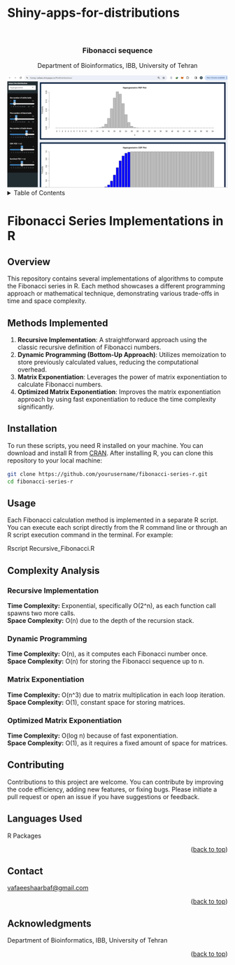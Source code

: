 # Shiny-apps-for-distributions
<!-- Improved compatibility of back to top link: See: https://github.com/othneildrew/Best-README-Template/pull/73 -->
<a name="readme-top"></a>



<!-- PROJECT LOGO -->
<br />
<div align="center">

<h3 align="center">Fibonacci sequence </h3>

  <p align="center">
    Department of Bioinformatics, IBB, University of Tehran
    <br />
  </p>
</div>


<div align="center">
  <img src="Logo.png" alt="Alt text">
</div>

<!-- TABLE OF CONTENTS -->
<details>
  <summary>Table of Contents</summary>
  <ol>
    <li>
      <a href="#Overview">Overview</a>
    </li>
    <li><a href="#Methods">Methods Implemented</a></li>
    <li><a href="#Installation">Installation</a></li>
    <li><a href="#Usage">Usage</a></li>
    <li><a href="#Complexity_Analysis">Complexity Analysis</a></li>
    <li><a href="#Languages_Used">Languages Used</a></li>
    <li><a href="#Contact">Contact</a></li>
  </ol>
</details>



<!-- ABOUT THE PROJECT -->
# Fibonacci Series Implementations in R

## Overview
This repository contains several implementations of algorithms to compute the Fibonacci series in R. Each method showcases a different programming approach or mathematical technique, demonstrating various trade-offs in time and space complexity.

## Methods Implemented
1. **Recursive Implementation**: A straightforward approach using the classic recursive definition of Fibonacci numbers.
2. **Dynamic Programming (Bottom-Up Approach)**: Utilizes memoization to store previously calculated values, reducing the computational overhead.
3. **Matrix Exponentiation**: Leverages the power of matrix exponentiation to calculate Fibonacci numbers.
4. **Optimized Matrix Exponentiation**: Improves the matrix exponentiation approach by using fast exponentiation to reduce the time complexity significantly.

## Installation
To run these scripts, you need R installed on your machine. You can download and install R from [CRAN](https://cran.r-project.org/). After installing R, you can clone this repository to your local machine:
```bash
git clone https://github.com/yourusername/fibonacci-series-r.git
cd fibonacci-series-r
```



<h2 id='Usage'>Usage</h2>
<p>
Each Fibonacci calculation method is implemented in a separate R script. You can execute each script directly from the R command line or through an R script execution command in the terminal. For example:
</p>

Rscript Recursive_Fibonacci.R


<h2 id='Complexity_Analysis'>Complexity Analysis</h2>
<h3>Recursive Implementation</h3>
<strong>Time Complexity:</strong> Exponential, specifically O(2^n), as each function call spawns two more calls.<br>
<strong>Space Complexity:</strong> O(n) due to the depth of the recursion stack.<br>
<h3>Dynamic Programming</h3>
<strong>Time Complexity:</strong> O(n), as it computes each Fibonacci number once.<br>
<strong>Space Complexity:</strong> O(n) for storing the Fibonacci sequence up to n.<br>
<h3>Matrix Exponentiation</h3>
<strong>Time Complexity:</strong> O(n^3) due to matrix multiplication in each loop iteration.<br>
<strong>Space Complexity:</strong> O(1), constant space for storing matrices.<br>
<h3>Optimized Matrix Exponentiation</h3>
<strong>Time Complexity:</strong> O(log n) because of fast exponentiation.<br>
<strong>Space Complexity:</strong> O(1), as it requires a fixed amount of space for matrices.<br>


<h2 id = 'Contributing'>Contributing</h2>
<p>
Contributions to this project are welcome. You can contribute by improving the code efficiency, adding new features, or fixing bugs. Please initiate a pull request or open an issue if you have suggestions or feedback.
</p>
<h2 id="Languages_Used"> Languages Used</h2>
R Packages 
<p align="right">(<a href="#readme-top">back to top</a>)</p>

<!-- CONTACT -->
## Contact

vafaeeshaarbaf@gmail.com


<p align="right">(<a href="#readme-top">back to top</a>)</p>



<!-- ACKNOWLEDGMENTS -->
## Acknowledgments

Department of Bioinformatics, IBB, University of Tehran

<p align="right">(<a href="#readme-top">back to top</a>)</p>





<!-- MARKDOWN LINKS & IMAGES -->
<!-- https://www.markdownguide.org/basic-syntax/#reference-style-links -->
[contributors-shield]: https://img.shields.io/github/contributors/github_username/repo_name.svg?style=for-the-badge
[contributors-url]: https://github.com/github_username/repo_name/graphs/contributors
[forks-shield]: https://img.shields.io/github/forks/github_username/repo_name.svg?style=for-the-badge
[forks-url]: https://github.com/github_username/repo_name/network/members
[stars-shield]: https://img.shields.io/github/stars/github_username/repo_name.svg?style=for-the-badge
[stars-url]: https://github.com/github_username/repo_name/stargazers
[issues-shield]: https://img.shields.io/github/issues/github_username/repo_name.svg?style=for-the-badge
[issues-url]: https://github.com/github_username/repo_name/issues
[license-shield]: https://img.shields.io/github/license/github_username/repo_name.svg?style=for-the-badge
[license-url]: https://github.com/github_username/repo_name/blob/master/LICENSE.txt
[linkedin-shield]: https://img.shields.io/badge/-LinkedIn-black.svg?style=for-the-badge&logo=linkedin&colorB=555
[linkedin-url]: https://linkedin.com/in/linkedin_username
[product-screenshot]: images/screenshot.png
[Next.js]: https://img.shields.io/badge/next.js-000000?style=for-the-badge&logo=nextdotjs&logoColor=white
[Next-url]: https://nextjs.org/
[React.js]: https://img.shields.io/badge/React-20232A?style=for-the-badge&logo=react&logoColor=61DAFB
[React-url]: https://reactjs.org/
[Vue.js]: https://img.shields.io/badge/Vue.js-35495E?style=for-the-badge&logo=vuedotjs&logoColor=4FC08D
[Vue-url]: https://vuejs.org/
[Angular.io]: https://img.shields.io/badge/Angular-DD0031?style=for-the-badge&logo=angular&logoColor=white
[Angular-url]: https://angular.io/
[Svelte.dev]: https://img.shields.io/badge/Svelte-4A4A55?style=for-the-badge&logo=svelte&logoColor=FF3E00
[Svelte-url]: https://svelte.dev/
[Laravel.com]: https://img.shields.io/badge/Laravel-FF2D20?style=for-the-badge&logo=laravel&logoColor=white
[Laravel-url]: https://laravel.com
[Bootstrap.com]: https://img.shields.io/badge/Bootstrap-563D7C?style=for-the-badge&logo=bootstrap&logoColor=white
[Bootstrap-url]: https://getbootstrap.com
[JQuery.com]: https://img.shields.io/badge/jQuery-0769AD?style=for-the-badge&logo=jquery&logoColor=white
[JQuery-url]: https://jquery.com
